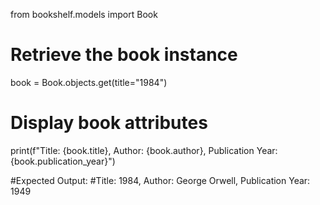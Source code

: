 from bookshelf.models import Book

# Retrieve the book instance
book = Book.objects.get(title="1984")

# Display book attributes
print(f"Title: {book.title}, Author: {book.author}, Publication Year: {book.publication_year}")

#Expected Output:
#Title: 1984, Author: George Orwell, Publication Year: 1949
